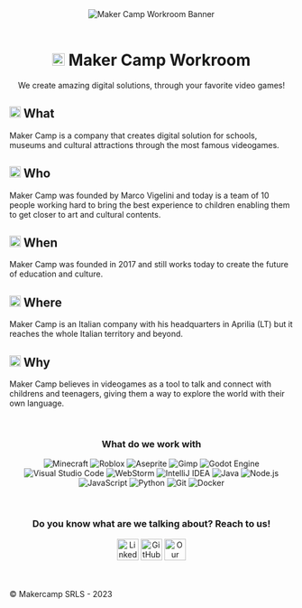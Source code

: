 <div align="center">
<img alt="Maker Camp Workroom Banner" src="https://user-images.githubusercontent.com/13642582/202299829-fde20c1e-1b89-45be-a81d-df0a7125e625.jpg">
</br></br>

# <img alt="Maker Camp Logo" height="22" src="https://user-images.githubusercontent.com/13642582/202453687-c65e8686-afe6-4cf1-aa33-9092cb547093.png"> Maker Camp Workroom

We create amazing digital solutions, through your favorite video games!
</div>

## <img alt="Joystick" height="20" src="https://user-images.githubusercontent.com/13642582/202453445-c7ac9ae6-d031-4425-866e-75b89d3593fd.png"> What
Maker Camp is a company that creates digital solution for schools, museums and cultural attractions through the most famous videogames.

## <img alt="People hugging" height="20" src="https://user-images.githubusercontent.com/13642582/202453372-d5067baa-90d2-4948-bd5e-fc8cc009ed64.png"> Who
Maker Camp was founded by Marco Vigelini and today is a team of 10 people working hard to bring the best experience to children enabling them to get closer to art and cultural contents.

## <img alt="Calendar" height="20" src="https://user-images.githubusercontent.com/13642582/202453277-807c0c33-a58c-46c2-b157-92bb337b206d.png"> When
Maker Camp was founded in 2017 and still works today to create the future of education and culture.

## <img alt="World map" height="20" src="https://user-images.githubusercontent.com/13642582/202452777-6e7cb5f9-72d7-4e81-9f7d-0c0a9cc2ef92.png"> Where
Maker Camp is an Italian company with his headquarters in Aprilia (LT) but it reaches the whole Italian territory and beyond.

## <img alt="Sunflower" height="20" src="https://user-images.githubusercontent.com/13642582/202452430-f13d30b0-c694-4f48-83ff-d4b63f7d899d.png"> Why
Maker Camp believes in videogames as a tool to talk and connect with childrens and teenagers, giving them a way to explore the world with their own language.


<div align="center">

</br>

### **What do we work with**

![Minecraft](https://img.shields.io/static/v1?style=for-the-badge&message=Minecraft&color=62B47A&logo=Minecraft&logoColor=FFFFFF&label=)
![Roblox](https://img.shields.io/static/v1?style=for-the-badge&message=Roblox+Studio&color=000000&logo=Roblox&logoColor=FFFFFF&label=)
![Aseprite](https://img.shields.io/static/v1?style=for-the-badge&message=Aseprite&color=7D929E&logo=Aseprite&logoColor=FFFFFF&label=)
![Gimp](https://img.shields.io/badge/Gimp-657D8B?style=for-the-badge&logo=gimp&logoColor=FFFFFF)
![Godot Engine](https://img.shields.io/static/v1?style=for-the-badge&message=Godot+Engine&color=478CBF&logo=Godot+Engine&logoColor=FFFFFF&label=)
![Visual Studio Code](https://img.shields.io/static/v1?style=for-the-badge&message=Visual+Studio+Code&color=007ACC&logo=Visual+Studio+Code&logoColor=FFFFFF&label=)
![WebStorm](https://img.shields.io/static/v1?style=for-the-badge&message=WebStorm&color=000000&logo=WebStorm&logoColor=FFFFFF&label=)
![IntelliJ IDEA](https://img.shields.io/static/v1?style=for-the-badge&message=IntelliJ+IDEA&color=000000&logo=IntelliJ+IDEA&logoColor=FFFFFF&label=)
![Java](https://img.shields.io/badge/java-%23ED8B00.svg?style=for-the-badge&logo=java&logoColor=white)
![Node.js](https://img.shields.io/static/v1?style=for-the-badge&message=Node.js&color=339933&logo=Node.js&logoColor=FFFFFF&label=)
![JavaScript](https://img.shields.io/static/v1?style=for-the-badge&message=JavaScript&color=222222&logo=JavaScript&logoColor=F7DF1E&label=)
![Python](https://img.shields.io/badge/python-3670A0?style=for-the-badge&logo=python&logoColor=ffdd54)
![Git](https://img.shields.io/static/v1?style=for-the-badge&message=Git&color=F05032&logo=Git&logoColor=FFFFFF&label=)
![Docker](https://img.shields.io/badge/docker-%230db7ed.svg?style=for-the-badge&logo=docker&logoColor=white)

</br>

### **Do you know what are we talking about? Reach to us!**

<a href="https://www.linkedin.com/company/makercamp/"><img alt="Linkedin" height="38" src="https://img.shields.io/badge/linkedin-%230077B5.svg?style=for-the-badge&logo=linkedin&logoColor=white"></a>
<a href="https://github.com/Makercamp-SRLs"><img alt="GitHub" height="38" src="https://img.shields.io/badge/github-%23121011.svg?style=for-the-badge&logo=github&logoColor=white"></a>
<a href="https://makercamp.it"><img alt="Our Website" height="38" src="https://user-images.githubusercontent.com/13642582/202462944-a230e0ef-06e2-418e-9008-719e7fb780e6.svg"></a>

</div>
</br></br>
© Makercamp SRLS - 2023
